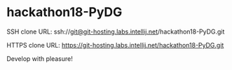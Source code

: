 hackathon18-PyDG
================

SSH clone URL: ssh://git@git-hosting.labs.intellij.net/hackathon18-PyDG.git

HTTPS clone URL: https://git-hosting.labs.intellij.net/hackathon18-PyDG.git





Develop with pleasure!







